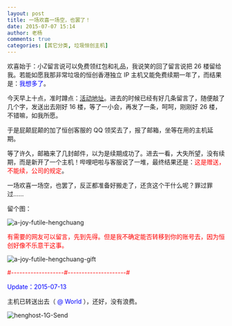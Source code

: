 ```yaml
---
layout: post
title: 一场欢喜一场空，也罢了！
date: 2015-07-07 15:14
author: 老杨
comments: true
categories: [其它分类, 垃圾恒创主机]
---
```

欢喜始于：小Z留言说可以免费领红包和礼品，我说笑的回了留言说把 26 楼留给我。若能如愿我那非常垃圾的恒创香港独立 IP 主机又能免费续期一年了，而结果是：<span style = "color:blue;">我想多了</span>。
<!--more-->
今天早上十点，准时蹲点：<a href="http://www.xiaoz.me/archives/5954" target="_blank">活动地址</a>。进去的时候已经有好几条留言了，随便敲了几个字，发送出去刚好 16 楼，等了一小会，再发了一条，呵呵，刚刚好 26 楼，不错嘛，如我所愿。

于是屁颠屁颠的加了恒创客服的 QQ 领奖去了，报了邮箱，坐等在用的主机延期。

等了许久，邮箱来了几封邮件，以为是续期成功了。进去一看，大失所望，没有续期，而是新开了一个主机！哔哩吧啦与客服说了一堆，最终结果还是：<span style = "color:red;">这是赠送，不能续，公司的规定</span>。

一场欢喜一场空，也罢了，反正都准备好搬走了，还贪这个干什么呢？罪过罪过……

留个图：

<img src="//cyhour.com/wp-content/uploads/2015/07/a-joy-futile-hengchuang.png" alt=" a-joy-futile-hengchuang " />

<span style = "color:red;">有需要的网友可以留言，先到先得。但是我不确定能否转移到你的账号去，因为恒创好像不乐意干这事。</span>

<img src="//cyhour.com/wp-content/uploads/2015/07/a-joy-futile-hengchuang-gift.png" alt=" a-joy-futile-hengchuang-gift " />


<span style = "color:red;">#-------------------#---------------------#</span>

<span style = "color:blue;">Update：2015-07-13</span>

主机已转送出去（<span style = "color:blue;"> @ World </span>），还好，没有浪费。

<img src="//cyhour.com/wp-content/uploads/2015/07/henghost-1G-Send.png" alt=" henghost-1G-Send " />
